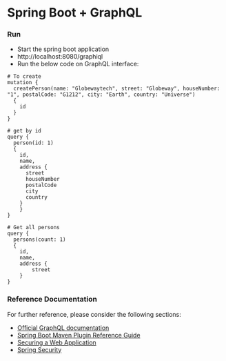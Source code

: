 # Spring Boot + GraphQL

### Run   
* Start the spring boot application
* http://localhost:8080/graphiql
* Run the below code on GraphQL interface:
```` 
# To create
mutation {
  createPerson(name: "Globewaytech", street: "Globeway", houseNumber: "1", postalCode: "G1212", city: "Earth", country: "Universe") 
  {
    id
  }
}

# get by id
query {
  person(id: 1) 
  {
    id,
    name,
    address {
      street
      houseNumber
      postalCode
      city
      country
    }
	}
}

# Get all persons
query {
  persons(count: 1) 
  {
    id,
    name,
    address {
        street
	}
}
````
### Reference Documentation
For further reference, please consider the following sections:

* [Official GraphQL documentation](https://graphql.org/learn/)
* [Spring Boot Maven Plugin Reference Guide](https://docs.spring.io/spring-boot/docs/2.1.9.RELEASE/maven-plugin/)
* [Securing a Web Application](https://spring.io/guides/gs/securing-web/)
* [Spring Security](https://docs.spring.io/spring-boot/docs/2.1.9.RELEASE/reference/htmlsingle/#boot-features-security)

